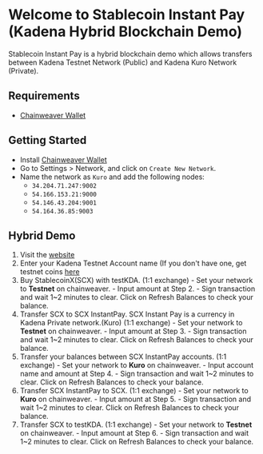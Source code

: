 # Welcome to Stablecoin Instant Pay (Kadena Hybrid Blockchain Demo)
  Stablecoin Instant Pay is a hybrid blockchain demo which allows transfers between Kadena Testnet Network (Public) and Kadena Kuro Network (Private).

## Requirements
 - [Chainweaver Wallet](https://www.kadena.io/chainweaver)

## Getting Started
  - Install [Chainweaver Wallet](https://www.kadena.io/chainweaver)
  - Go to Settings > Network, and click on `Create New Network`.
  - Name the network as `Kuro` and add the following nodes:
    - `34.204.71.247:9002`
    - `54.166.153.21:9000`
    - `54.146.43.204:9001`
    - `54.164.36.85:9003`

## Hybrid Demo
  1. Visit the [website](http://hybrid.chainweb.com/)
  2. Enter your Kadena Testnet Account name (If you don't have one, get testnet coins [here](https://faucet.testnet.chainweb.com/)
  3. Buy StablecoinX(SCX) with testKDA. (1:1 exchange)
    - Set your network to **Testnet** on chainweaver.
    - Input amount at Step 2.
    - Sign transaction and wait 1~2 minutes to clear. Click on Refresh Balances to check your balance.
  4. Transfer SCX to SCX InstantPay. SCX Instant Pay is a currency in Kadena Private network.(Kuro) (1:1 exchange)
    - Set your network to **Testnet** on chainweaver.
    - Input amount at Step 3.
    - Sign transaction and wait 1~2 minutes to clear. Click on Refresh Balances to check your balance.
  5. Transfer your balances between SCX InstantPay accounts. (1:1 exchange)
    - Set your network to **Kuro** on chainweaver.
    - Input account name and amount at Step 4.
    - Sign transaction and wait 1~2 minutes to clear. Click on Refresh Balances to check your balance.
  6. Transfer SCX InstantPay to SCX. (1:1 exchange)
    - Set your network to **Kuro** on chainweaver.
    - Input amount at Step 5.
    - Sign transaction and wait 1~2 minutes to clear. Click on Refresh Balances to check your balance.
  7. Transfer SCX to testKDA. (1:1 exchange)
    - Set your network to **Testnet** on chainweaver.
    - Input amount at Step 6.
    - Sign transaction and wait 1~2 minutes to clear. Click on Refresh Balances to check your balance.
